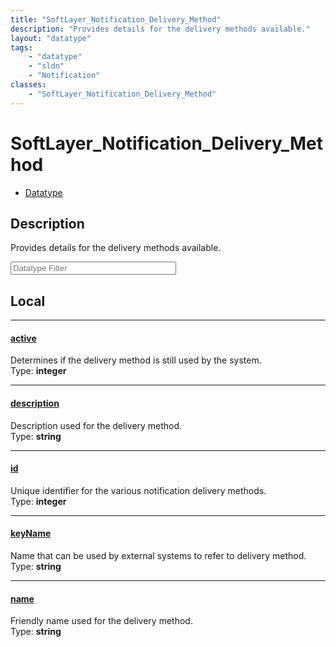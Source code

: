 ```yaml
---
title: "SoftLayer_Notification_Delivery_Method"
description: "Provides details for the delivery methods available."
layout: "datatype"
tags:
    - "datatype"
    - "sldn"
    - "Notification"
classes:
    - "SoftLayer_Notification_Delivery_Method"
---
```


# SoftLayer_Notification_Delivery_Method
<div id='service-datatype'>
    <ul id='sldn-reference-tabs'>
        <li id='datatype'> <a href='/reference/datatypes/SoftLayer_Notification_Delivery_Method' >Datatype</a></li>
    </ul>
</div>

## Description 


Provides details for the delivery methods available. 





<!-- Filer BEGIN -->
<div class="view-filters">
        <div class="clearfix">
            <div class="search-input-box">
                <input placeholder="Datatype Filter" onkeyup="titleSearch(inputId='prop-input', divId='properties', elementClass='prop-row')" 
                    type="text" id="prop-input" value="" size="30" maxlength="128" class="form-text">
            </div>
        </div>
</div>
<!-- Filer END -->

<div id="properties" class="content">
<div id="localProperties" class="prop-content" >

## Local
<div class="prop-row">

-----
[active]: #active
#### [active]
Determines if the delivery method is still used by the system.   
<span class="type-label">Type: </span>**integer**  



</div>
<div class="prop-row">

-----
[description]: #description
#### [description]
Description used for the delivery method.   
<span class="type-label">Type: </span>**string**  



</div>
<div class="prop-row">

-----
[id]: #id
#### [id]
Unique identifier for the various notification delivery methods.   
<span class="type-label">Type: </span>**integer**  



</div>
<div class="prop-row">

-----
[keyName]: #keyname
#### [keyName]
Name that can be used by external systems to refer to delivery method.   
<span class="type-label">Type: </span>**string**  



</div>
<div class="prop-row">

-----
[name]: #name
#### [name]
Friendly name used for the delivery method.   
<span class="type-label">Type: </span>**string**  



</div>
</div>
<!-- LOCAL PROPERTY END -->

</div>


